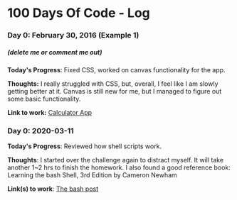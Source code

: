 # 100 Days Of Code - Log

### Day 0: February 30, 2016 (Example 1)
##### (delete me or comment me out)

**Today's Progress**: Fixed CSS, worked on canvas functionality for the app.

**Thoughts:** I really struggled with CSS, but, overall, I feel like I am slowly getting better at it. Canvas is still new for me, but I managed to figure out some basic functionality.

**Link to work:** [Calculator App](http://www.example.com)

### Day 0: 2020-03-11

**Today's Progress**: Reviewed how shell scripts work.

**Thoughts**: I started over the challenge again to distract myself. It will take another 1~2 hrs to finish the homework. I also found a good reference book: Learning the bash Shell, 3rd Edition by Cameron Newham

**Link(s) to work**: [The bash post](https://www.owlfox.org/blog/bash_101/)

